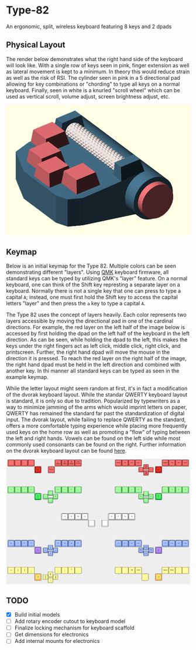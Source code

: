 # Type-82
An ergonomic, split, wireless keyboard featuring 8 keys and 2 dpads

## Physical Layout
The render below demonstrates what the right hand side of the keyboard will look like. With a single row of keys seen in pink, finger extension as well as lateral movement is kept to a minimum. In theory this would reduce strain as well as the risk of RSI. The cylinder seen in pink in a 5 directional pad allowing for key combinations or "chording" to type all keys on a normal keyboard. Finally, seen in white is a knurled "scroll wheel" which can be used as vertical scroll, volume adjust, screen brightness adjust, etc.

![Right Half](./images/right-hand.png)

## Keymap
Below is an initial keymap for the Type 82. Multiple colors can be seen demonstrating different "layers". Using [QMK](https://qmk.fm/) keyboard firmware, all standard keys can be typed by utilizing QMK's "layer" feature. On a normal keyboard, one can think of the Shift key represting a separate layer on a keyboard. Normally there is not a single key that one can press to type a capital `A`; instead, one must first hold the Shift key to access the capital letters "layer" and then press the `a` key to type a capital `A`. 

The Type 82 uses the concept of layers heavily. Each color represents two layers accessible by moving the directional pad in one of the cardinal directions. For example, the red layer on the left half of the image below is accessed by first holding the dpad on the left half of the keyboard in the left direction. As can be seen, while holding the dpad to the left, this makes the keys under the right fingers act as left click, middle click, right click, and printscreen. Further, the right hand dpad will move the mouse in the direction it is pressed. To reach the red layer on the right half of the image, the right hand dpad must be held in the left direction and combined with another key. In thi manner all standard keys can be typed as seen in the example keymap.

While the letter layout might seem random at first, it's in fact a modification of the dvorak keyboard layout. While the standar QWERTY keyboard layout is standard, it is only so due to tradition. Popularized by typewriters as a way to minimize jamming of the arms which would imprint letters on paper, QWERTY has remained the standard far past the standardization of digital input. The dvorak layout, while failing to replace QWERTY as the standard, offers a more comfortable typing experience while placing more frequently used keys on the home row as well as promoting a "flow" of typing between the left and right hands. Vowels can be found on the left side while most commonly used consonants can be found on the right. Further information on the dvorak keyboard layout can be found [here](https://en.wikipedia.org/wiki/Dvorak_keyboard_layout).

![Type 82 Key Layout](./images/keymap.png)

## TODO
- [x] Build initial models
- [ ] Add rotary encoder cutout to keyboard model
- [ ] Finalize locking mechanism for keyboard scaffold
- [ ] Get dimensions for electronics
- [ ] Add internal mounts for electronics

